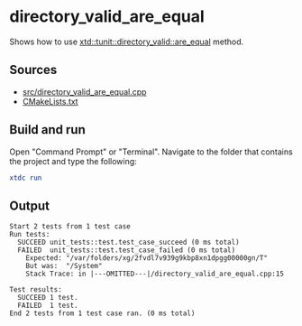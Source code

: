 # directory_valid_are_equal

Shows how to use [xtd::tunit::directory_valid::are_equal](https://gammasoft71.github.io/xtd/reference_guides/latest/classxtd_1_1tunit_1_1directory__valid.html#a1f33cee10e467037525d6a0a0d3db7a9) method.

## Sources

* [src/directory_valid_are_equal.cpp](src/directory_valid_are_equal.cpp)
* [CMakeLists.txt](CMakeLists.txt)

## Build and run

Open "Command Prompt" or "Terminal". Navigate to the folder that contains the project and type the following:

```cmake
xtdc run
```

## Output

```
Start 2 tests from 1 test case
Run tests:
  SUCCEED unit_tests::test.test_case_succeed (0 ms total)
  FAILED  unit_tests::test.test_case_failed (0 ms total)
    Expected: "/var/folders/xg/2fvdl7v939g9kbp8xn1dpgg00000gn/T"
    But was:  "/System"
    Stack Trace: in |---OMITTED---|/directory_valid_are_equal.cpp:15

Test results:
  SUCCEED 1 test.
  FAILED  1 test.
End 2 tests from 1 test case ran. (0 ms total)
```
